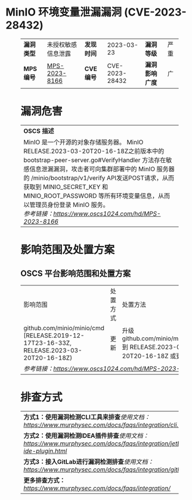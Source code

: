 # MinIO 环境变量泄漏漏洞 (CVE-2023-28432)
<figure class="wp-block-table">
    <table>
        <tbody>
        <tr>
            <td><strong>漏洞类型</strong></td>
            <td>未授权敏感信息泄露</td>
            <td><strong>发现时间</strong></td>
            <td>2023-03-23</td>
            <td><strong>漏洞等级</strong></td>
            <td>严重</td>
        </tr>
        <tr>
            <td><strong>MPS编号</strong></td>
            <td><a href="https://www.oscs1024.com/hd/MPS-2023-8166">MPS-2023-8166</a></td>
            <td><strong>CVE编号</strong></td>
            <td>CVE-2023-28432</td>
            <td><strong>漏洞影响广度</strong></td>
            <td>广</td>
        </tr>
        </tbody>
    </table>
</figure>


<figure class="wp-block-table">
    <h1 class="wp-block-heading">漏洞危害</h1>
    <table>
        <tbody>
        <tr>
            <td><strong>OSCS 描述</strong></td>
        </tr>
        <tr>
            <td>MinIO 是一个开源的对象存储服务器。
MinIO RELEASE.2023-03-20T20-16-18Z之前版本中的 bootstrap-peer-server.go#VerifyHandler 方法存在敏感信息泄漏漏洞，攻击者可向集群部署中的 MinIO 服务器的 /minio/bootstrap/v1/verify API发送POST请求，从而获取到 MINIO_SECRET_KEY 和 MINIO_ROOT_PASSWORD 等所有环境变量信息，从而以管理员身份登录 MinIO 服务。<br><em>参考链接：<a
                    href="https://www.oscs1024.com/hd/MPS-2023-8166">https://www.oscs1024.com/hd/MPS-2023-8166</a></em>
            </td>
        </tr>
        </tbody>
    </table>
</figure>


<figure class="wp-block-table alignleft">
    <h1 class="wp-block-heading">影响范围及处置方案</h1>
    <h2 class="wp-block-heading"><strong>OSCS</strong> <strong>平台影响范围和处置方案</strong></h2>
    <table>
        <tbody>
        <tr>
            <td>影响范围</td>
            <td>处置方式</td>
            <td>处置方法</td>
        </tr>
        <tr><td rowspan="1">github.com/minio/minio/cmd [RELEASE.2019-12-17T23-16-33Z, RELEASE.2023-03-20T20-16-18Z)</td><td>更新</td><td>升级github.com/minio/minio/cmd到 RELEASE.2023-03-20T20-16-18Z 或更高版本</td></tr>
        <tr>
            <td colspan="3"><em>参考链接：</em><em><a
                    href="https://www.oscs1024.com/hd/MPS-2023-8166">https://www.oscs1024.com/hd/MPS-2023-8166</a></em></td>
        </tr>
        </tbody>
    </table>
</figure>


<figure class="wp-block-table">
    <h1 class="wp-block-heading">排查方式</h1>
    <table>
        <tbody>
        <tr>
            <td><strong>方式1：使用漏洞检测CLI工具来排查</strong><em>使用文档：<a
                    href="https://www.murphysec.com/docs/faqs/integration/cli.html">https://www.murphysec.com/docs/faqs/integration/cli.html</a></em>
            </td>
        </tr>
        <tr>
            <td><strong>方式2：使用漏洞检测IDEA插件排查</strong><em>使用文档：<a
                    href="https://www.murphysec.com/docs/faqs/integration/jetbrains-ide-plugin.html">https://www.murphysec.com/docs/faqs/integration/jetbrains-ide-plugin.html</a></em>
            </td>
        </tr>
        <tr>
            <td><strong>方式3：接入GitLab进行漏洞检测排查</strong><em>使用文档：<a
                    href="https://www.murphysec.com/docs/faqs/integration/gitlab.html">https://www.murphysec.com/docs/faqs/integration/gitlab.html</a></em>
            </td>
        </tr>
        <tr>
            <td><strong>更多排查方式：</strong><em><a
                    href="https://www.murphysec.com/docs/faqs/integration/">https://www.murphysec.com/docs/faqs/integration/</a></em>
            </td>
        </tr>
        </tbody>
    </table>
</figure>